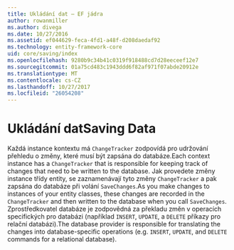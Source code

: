 ```yaml
---
title: Ukládání dat – EF jádra
author: rowanmiller
ms.author: divega
ms.date: 10/27/2016
ms.assetid: ef044629-feca-4fd1-a48f-d208daedaf92
ms.technology: entity-framework-core
uid: core/saving/index
ms.openlocfilehash: 9280b9c34b41c0319f918488cd7d28eeceef12e7
ms.sourcegitcommit: 01a75cd483c1943ddd6f82af971f07abde20912e
ms.translationtype: MT
ms.contentlocale: cs-CZ
ms.lasthandoff: 10/27/2017
ms.locfileid: "26054208"
---
```

# <a name="saving-data"></a><span data-ttu-id="c6f46-102">Ukládání dat</span><span class="sxs-lookup"><span data-stu-id="c6f46-102">Saving Data</span></span>

<span data-ttu-id="c6f46-103">Každá instance kontextu má `ChangeTracker` zodpovídá pro udržování přehledu o změny, které musí být zapsána do databáze.</span><span class="sxs-lookup"><span data-stu-id="c6f46-103">Each context instance has a `ChangeTracker` that is responsible for keeping track of changes that need to be written to the database.</span></span> <span data-ttu-id="c6f46-104">Jak provedete změny instance třídy entity, se zaznamenávají tyto změny `ChangeTracker` a pak zapsána do databáze při volání `SaveChanges`.</span><span class="sxs-lookup"><span data-stu-id="c6f46-104">As you make changes to instances of your entity classes, these changes are recorded in the `ChangeTracker` and then written to the database when you call `SaveChanges`.</span></span> <span data-ttu-id="c6f46-105">Zprostředkovatel databáze je zodpovědná za překladu změn v operacích specifických pro databázi (například `INSERT`, `UPDATE`, a `DELETE` příkazy pro relační databázi).</span><span class="sxs-lookup"><span data-stu-id="c6f46-105">The database provider is responsible for translating the changes into database-specific operations (e.g. `INSERT`, `UPDATE`, and `DELETE` commands for a relational database).</span></span>
